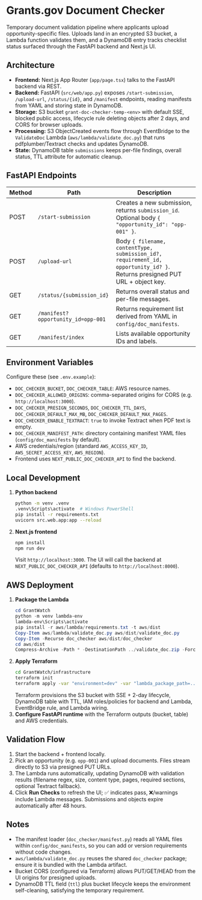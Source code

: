 ﻿# Grants.gov Document Checker

Temporary document validation pipeline where applicants upload opportunity-specific files. Uploads land in an encrypted S3 bucket, a Lambda function validates them, and a DynamoDB entry tracks checklist status surfaced through the FastAPI backend and Next.js UI.

## Architecture
- **Frontend:** Next.js App Router (`app/page.tsx`) talks to the FastAPI backend via REST.
- **Backend:** FastAPI (`src/web/app.py`) exposes `/start-submission`, `/upload-url`, `/status/{id}`, and `/manifest` endpoints, reading manifests from YAML and storing state in DynamoDB.
- **Storage:** S3 bucket `grant-doc-checker-temp-<env>` with default SSE, blocked public access, lifecycle rule deleting objects after 2 days, and CORS for browser uploads.
- **Processing:** S3 ObjectCreated events flow through EventBridge to the `ValidateDoc` Lambda (`aws/lambda/validate_doc.py`) that runs pdfplumber/Textract checks and updates DynamoDB.
- **State:** DynamoDB table `submissions` keeps per-file findings, overall status, TTL attribute for automatic cleanup.

## FastAPI Endpoints
| Method | Path | Description |
| --- | --- | --- |
| POST | `/start-submission` | Creates a new submission, returns `submission_id`. Optional body `{ "opportunity_id": "opp-001" }`. |
| POST | `/upload-url` | Body `{ filename, contentType, submission_id?, requirement_id, opportunity_id? }`. Returns presigned PUT URL + object key. |
| GET | `/status/{submission_id}` | Returns overall status and per-file messages. |
| GET | `/manifest?opportunity_id=opp-001` | Returns requirement list derived from YAML in `config/doc_manifests`. |
| GET | `/manifest/index` | Lists available opportunity IDs and labels. |

## Environment Variables
Configure these (see `.env.example`):
- `DOC_CHECKER_BUCKET`, `DOC_CHECKER_TABLE`: AWS resource names.
- `DOC_CHECKER_ALLOWED_ORIGINS`: comma-separated origins for CORS (e.g. `http://localhost:3000`).
- `DOC_CHECKER_PRESIGN_SECONDS`, `DOC_CHECKER_TTL_DAYS`, `DOC_CHECKER_DEFAULT_MAX_MB`, `DOC_CHECKER_DEFAULT_MAX_PAGES`.
- `DOC_CHECKER_ENABLE_TEXTRACT`: `true` to invoke Textract when PDF text is empty.
- `DOC_CHECKER_MANIFEST_PATH`: directory containing manifest YAML files (`config/doc_manifests` by default).
- AWS credentials/region (standard `AWS_ACCESS_KEY_ID`, `AWS_SECRET_ACCESS_KEY`, `AWS_REGION`).
- Frontend uses `NEXT_PUBLIC_DOC_CHECKER_API` to find the backend.

## Local Development
1. **Python backend**
   ```bash
   python -m venv .venv
   .venv\Scripts\activate  # Windows PowerShell
   pip install -r requirements.txt
   uvicorn src.web.app:app --reload
   ```
2. **Next.js frontend**
   ```bash
   npm install
   npm run dev
   ```
   Visit `http://localhost:3000`. The UI will call the backend at `NEXT_PUBLIC_DOC_CHECKER_API` (defaults to `http://localhost:8000`).

## AWS Deployment
1. **Package the Lambda**
   ```powershell
   cd GrantWatch
   python -m venv lambda-env
   lambda-env\Scripts\activate
   pip install -r aws/lambda/requirements.txt -t aws/dist
   Copy-Item aws/lambda/validate_doc.py aws/dist/validate_doc.py
   Copy-Item -Recurse doc_checker aws/dist/doc_checker
   cd aws/dist
   Compress-Archive -Path * -DestinationPath ../validate_doc.zip -Force
   ```
2. **Apply Terraform**
   ```bash
   cd GrantWatch/infrastructure
   terraform init
   terraform apply -var "environment=dev" -var "lambda_package_path=../aws/dist/validate_doc.zip"
   ```
   Terraform provisions the S3 bucket with SSE + 2-day lifecycle, DynamoDB table with TTL, IAM roles/policies for backend and Lambda, EventBridge rule, and Lambda wiring.
3. **Configure FastAPI runtime** with the Terraform outputs (bucket, table) and AWS credentials.

## Validation Flow
1. Start the backend + frontend locally.
2. Pick an opportunity (e.g. `opp-001`) and upload documents. Files stream directly to S3 via presigned PUT URLs.
3. The Lambda runs automatically, updating DynamoDB with validation results (filename regex, size, content type, pages, required sections, optional Textract fallback).
4. Click **Run Checks** to refresh the UI; ✅ indicates pass, ❌/warnings include Lambda messages. Submissions and objects expire automatically after 48 hours.

## Notes
- The manifest loader (`doc_checker/manifest.py`) reads all YAML files within `config/doc_manifests`, so you can add or version requirements without code changes.
- `aws/lambda/validate_doc.py` reuses the shared `doc_checker` package; ensure it is bundled with the Lambda artifact.
- Bucket CORS (configured via Terraform) allows PUT/GET/HEAD from the UI origins for presigned uploads.
- DynamoDB TTL field (`ttl`) plus bucket lifecycle keeps the environment self-cleaning, satisfying the temporary requirement.
